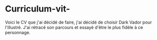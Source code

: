 # Curriculum-vit-
Voici le CV que j'ai décidé de faire, j'ai décidé de choisir Dark Vador pour l'illustré. 
J'ai rétracé son parcours et essayé d'être le plus fidèle à ce personnage.
